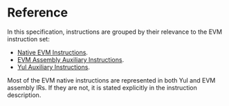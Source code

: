 # Reference

In this specification, instructions are grouped by their relevance to the EVM instruction set:

- [Native EVM Instructions](./02-evm/01-reference.md).
- [EVM Assembly Auxiliary Instructions](./03-evm-assembly.md).
- [Yul Auxiliary Instructions](./04-yul.md).

Most of the EVM native instructions are represented in both Yul and EVM assembly IRs. If they are not, it is
stated explicitly in the instruction description.
